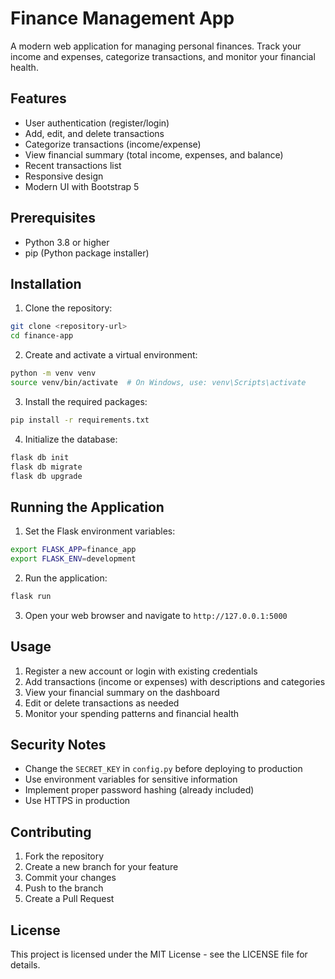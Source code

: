 # Finance Management App

A modern web application for managing personal finances. Track your income and expenses, categorize transactions, and monitor your financial health.

## Features

- User authentication (register/login)
- Add, edit, and delete transactions
- Categorize transactions (income/expense)
- View financial summary (total income, expenses, and balance)
- Recent transactions list
- Responsive design
- Modern UI with Bootstrap 5

## Prerequisites

- Python 3.8 or higher
- pip (Python package installer)

## Installation

1. Clone the repository:
```bash
git clone <repository-url>
cd finance-app
```

2. Create and activate a virtual environment:
```bash
python -m venv venv
source venv/bin/activate  # On Windows, use: venv\Scripts\activate
```

3. Install the required packages:
```bash
pip install -r requirements.txt
```

4. Initialize the database:
```bash
flask db init
flask db migrate
flask db upgrade
```

## Running the Application

1. Set the Flask environment variables:
```bash
export FLASK_APP=finance_app
export FLASK_ENV=development
```

2. Run the application:
```bash
flask run
```

3. Open your web browser and navigate to `http://127.0.0.1:5000`

## Usage

1. Register a new account or login with existing credentials
2. Add transactions (income or expenses) with descriptions and categories
3. View your financial summary on the dashboard
4. Edit or delete transactions as needed
5. Monitor your spending patterns and financial health

## Security Notes

- Change the `SECRET_KEY` in `config.py` before deploying to production
- Use environment variables for sensitive information
- Implement proper password hashing (already included)
- Use HTTPS in production

## Contributing

1. Fork the repository
2. Create a new branch for your feature
3. Commit your changes
4. Push to the branch
5. Create a Pull Request

## License

This project is licensed under the MIT License - see the LICENSE file for details. 
